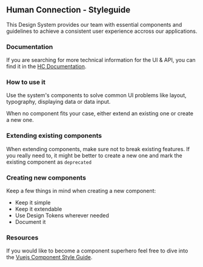 ## Human Connection - Styleguide

This Design System provides our team with essential components and guidelines to achieve a consistent user experience accross our applications.

### Documentation

If you are searching for more technical information for the UI & API, you can find it in the [HC Documentation](https://docs.human-connection.org).

### How to use it

Use the system's components to solve common UI problems like layout, typography, displaying data or data input.

When no component fits your case, either extend an existing one or create a new one.

### Extending existing components

When extending components, make sure not to break existing features. If you really need to, it might be better to create a new one and mark the existing component as `deprecated`

### Creating new components

Keep a few things in mind when creating a new component:
* Keep it simple
* Keep it extendable
* Use Design Tokens wherever needed
* Document it

### Resources 

If you would like to become a component superhero feel free to dive into the [Vuejs Component Style Guide](https://pablohpsilva.github.io/vuejs-component-style-guide/#/).
